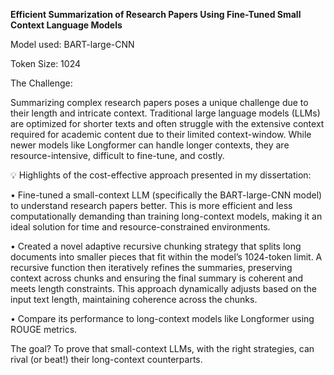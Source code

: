 **Efficient Summarization of Research Papers Using Fine-Tuned Small Context Language Models**


Model used: BART-large-CNN

Token Size: 1024


The Challenge: 

Summarizing complex research papers poses a unique challenge due to their length and intricate context. Traditional large language models (LLMs) are optimized for shorter texts and often struggle with the extensive context required for academic content due to their limited context-window. While newer models like Longformer can handle longer contexts, they are resource-intensive, difficult to fine-tune, and costly.


💡 Highlights of the cost-effective approach presented in my dissertation:

• Fine-tuned a small-context LLM (specifically the BART-large-CNN model) to understand research papers better. This is more efficient and less computationally demanding than training long-context models, making it an ideal solution for time and resource-constrained environments.

• Created a novel adaptive recursive chunking strategy that splits long documents into smaller pieces that fit within the model’s 1024-token limit. A recursive function then iteratively refines the summaries, preserving context across chunks and ensuring the final summary is coherent and meets length constraints. This approach dynamically adjusts based on the input text length, maintaining coherence across the chunks.

• Compare its performance to long-context models like Longformer using ROUGE metrics.

The goal? To prove that small-context LLMs, with the right strategies, can rival (or beat!) their long-context counterparts. 
